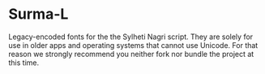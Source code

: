 Surma-L
=======

Legacy-encoded fonts for the the Sylheti Nagri script. They are solely for use in older apps and operating systems that cannot use Unicode. For that reason we strongly recommend you neither fork nor bundle the project at this time.

